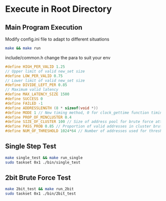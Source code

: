# Execute in Root Directory
## Main Program Execution
Modify config.ini file to adapt to different situations
```bash
make && make run
```
include/common.h change the para to suit your env
```c++
#define HIGH_PER_VALID 1.25
// Upper limit of valid new_set size
#define LOW_PER_VALID 0.75
// Lower limit of valid new_set size
#define DIVIDE_LEFT_PER 0.85
// Maximum valid latency
#define MAX_LATENCY_SIZE 1500
#define SUCCESS 0
#define FAILED -1
#define ADDRESSLENGTH (8 * sizeof(void *))
#define MODE 1 // New timing method, 0 for clock_gettime function timing, 1 for cycle count timing
#define PROP_OF_MINCLUSTER 0.4 
#define SIZE_OF_CLUSTER 100 // Size of address pool for brute force attack
#define PASS_PROB 0.85 // Proportion of valid addresses in cluster brute force address pool
#define NUM_OF_THRESHOLD 1024*64 // Number of addresses used for threshold debugging
```
## Single Step Test
```bash
make single_test && make run_single
sudo taskset 0x1 ./bin/single_test
```

## 2bit Brute Force Test
```bash
make 2bit_test && make run_2bit
sudo taskset 0x1 ./bin/2bit_test
```


